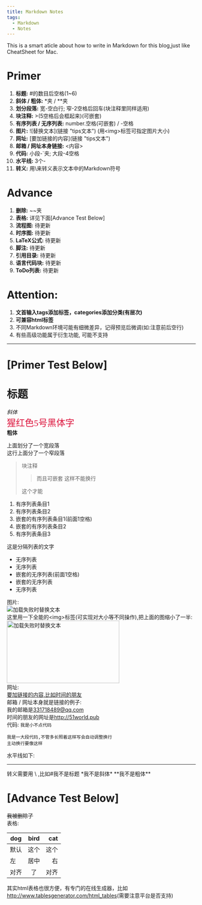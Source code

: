 ```yaml
---
title: Markdown Notes
tags:
  - Markdown
  - Notes
---
```

This is a smart aticle about how to write in Markdown for this blog,just like CheatSheet for Mac.

# Primer

1. **标题:** \#的数目后空格(1~6)
1. **斜体 / 粗体:** \*夹 / \*\*夹 
1. **划分段落:** 宽-空白行; 窄-2空格后回车(块注释里同样适用)
1. **块注释:** >(5空格后会框起来)(可嵌套)
1. **有序列表 / 无序列表:** number.空格(可嵌套) / -空格
1. **图片:** !\[替换文本](链接 "tips文本") (用<img\>标签可指定图片大小)
1. **网址:** \[要加链接的内容](链接 "tips文本")
1. **邮箱 / 网址本身链接:** <内容> 
1. **代码:** 小段-`夹; 大段-4空格
1. **水平线:** 3个-
1. **转义:** 用\来转义表示文本中的Markdown符号 

# Advance

1. **删除:** ~~夹
1. **表格:** 详见下面[Advance Test Below]
1. **流程图:** 待更新
1. **时序图:** 待更新
1. **LaTeX公式:** 待更新
1. **脚注:** 待更新
1. **引用目录:** 待更新
1. **语言代码块:** 待更新
1. **ToDo列表:** 待更新

# Attention:

1. **文首输入tags添加标签，categories添加分类(有层次)**
1. **可兼容html标签**
1. 不同Markdown环境可能有细微差异，记得预览后微调(如:注意前后空行)
1. 有些高级功能属于衍生功能, 可能不支持
---

# [Primer Test Below]

# 标题
*斜体*  
<font color=#DC143C size=5 face="黑体">猩红色5号黑体字</font>  
**粗体**

上面划分了一个宽段落  
这行上面分了一个窄段落
>块注释
>>而且可嵌套
>这样不能换行
>
>这个才能

1. 有序列表条目1
1. 有序列表条目2
 1. 嵌套的有序列表条目1(前面1空格)
 1. 嵌套的有序列表条目2
1. 有序列表条目3

这是分隔列表的文字

- 无序列表
- 无序列表
 - 嵌套的无序列表(前面1空格)
 - 嵌套的无序列表
- 无序列表

图片:  
![加载失败时替换文本](http://obqtodoqr.bkt.clouddn.com/wp-content/uploads/2016/08/renleishi.png "这是测试用的tip文本,比如“你会说一句傻X”,而且是图片下方的标题")  
这里用一下全能的<img\>标签(可实现对大小等不同操作),把上面的图缩小了一半:  
<img src="http://obqtodoqr.bkt.clouddn.com/wp-content/uploads/2016/08/renleishi.png" width="300" height="167" alt="加载失败时替换文本">  
网址:  
[要加链接的内容,比如时间的朋友](http://51world.pub "tips文本,这里是时间的朋友")  
邮箱 / 网址本身就是链接的例子:  
我的邮箱是<331718489@qq.com>  
时间的朋友的网址是<http://51world.pub>  
代码: `我是小不点代码`

    我是一大段代码,不管多长照着这样写会自动调整换行
    主动换行要像这样
水平线如下:

---
转义需要用 \ ,比如\#我不是标题  \*我不是斜体\*  \*\*我不是粗体\*\*

# [Advance Test Below]

~~我被删除了~~  
表格:

dog  | bird | cat
-----|:----:|----:
默认 | 这个  | 这个
左   | 居中  | 右
对齐 |  了   | 对齐
其实html表格也很方便，有专门的在线生成器，比如<http://www.tablesgenerator.com/html_tables>(需要注意平台是否支持)